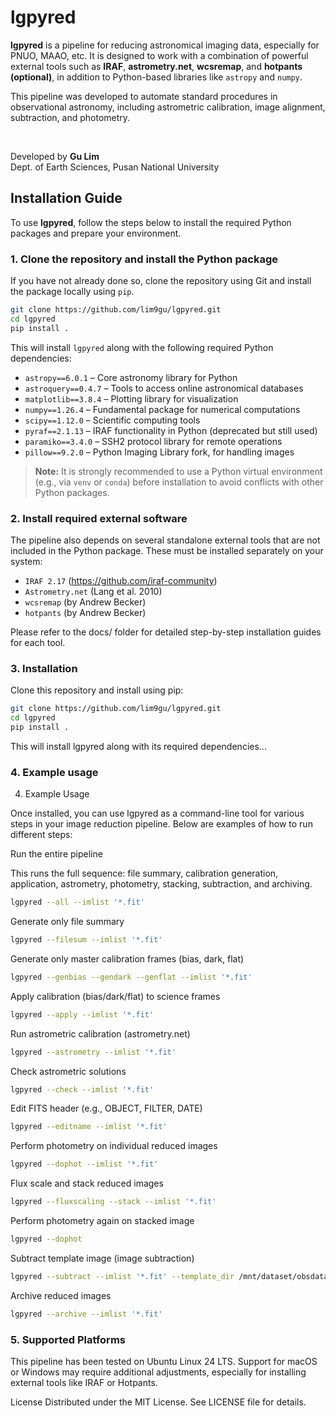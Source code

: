 # lgpyred

**lgpyred** is a pipeline for reducing astronomical imaging data, especially for PNUO, MAAO, etc. It is designed to work with a combination of powerful external tools such as **IRAF**, **astrometry.net**, **wcsremap**, and **hotpants (optional)**, in addition to Python-based libraries like `astropy` and `numpy`.  

This pipeline was developed to automate standard procedures in observational astronomy, including astrometric calibration, image alignment, subtraction, and photometry.

<br>

Developed by **Gu Lim**  
Dept. of Earth Sciences, Pusan National University


## Installation Guide

To use **lgpyred**, follow the steps below to install the required Python packages and prepare your environment.

### 1. Clone the repository and install the Python package

If you have not already done so, clone the repository using Git and install the package locally using `pip`.

```bash
git clone https://github.com/lim9gu/lgpyred.git
cd lgpyred
pip install .
```

This will install `lgpyred` along with the following required Python dependencies:

- `astropy==6.0.1` – Core astronomy library for Python  
- `astroquery==0.4.7` – Tools to access online astronomical databases  
- `matplotlib==3.8.4` – Plotting library for visualization  
- `numpy==1.26.4` – Fundamental package for numerical computations  
- `scipy==1.12.0` – Scientific computing tools  
- `pyraf==2.1.13` – IRAF functionality in Python (deprecated but still used)  
- `paramiko==3.4.0` – SSH2 protocol library for remote operations  
- `pillow==9.2.0` – Python Imaging Library fork, for handling images

> **Note:** It is strongly recommended to use a Python virtual environment (e.g., via `venv` or `conda`) before installation to avoid conflicts with other Python packages.

### 2. Install required external software

The pipeline also depends on several standalone external tools that are not included in the Python package. These must be installed separately on your system:

- `IRAF 2.17` (https://github.com/iraf-community)
- `Astrometry.net` (Lang et al. 2010)
- `wcsremap` (by Andrew Becker)
- `hotpants` (by Andrew Becker)

Please refer to the docs/ folder for detailed step-by-step installation guides for each tool.

### 3. Installation

Clone this repository and install using pip:

```bash
git clone https://github.com/lim9gu/lgpyred.git
cd lgpyred
pip install .
```

This will install lgpyred along with its required dependencies...

### 4. Example usage
4. Example Usage

Once installed, you can use lgpyred as a command-line tool for various steps in your image reduction pipeline. Below are examples of how to run different steps:

Run the entire pipeline

This runs the full sequence: file summary, calibration generation, application, astrometry, photometry, stacking, subtraction, and archiving.
```bash
lgpyred --all --imlist '*.fit'
```
Generate only file summary
```bash
lgpyred --filesum --imlist '*.fit'
```
Generate only master calibration frames (bias, dark, flat)
```bash
lgpyred --genbias --gendark --genflat --imlist '*.fit'
```
Apply calibration (bias/dark/flat) to science frames
```bash
lgpyred --apply --imlist '*.fit'
```
Run astrometric calibration (astrometry.net)
```bash
lgpyred --astrometry --imlist '*.fit'
```
Check astrometric solutions
```bash
lgpyred --check --imlist '*.fit'
```
Edit FITS header (e.g., OBJECT, FILTER, DATE)
```bash
lgpyred --editname --imlist '*.fit'
```
Perform photometry on individual reduced images
```bash
lgpyred --dophot --imlist '*.fit'
```
Flux scale and stack reduced images
```bash
lgpyred --fluxscaling --stack --imlist '*.fit'
```
Perform photometry again on stacked image
```bash
lgpyred --dophot
```
Subtract template image (image subtraction)
```bash
lgpyred --subtract --imlist '*.fit' --template_dir /mnt/dataset/obsdata/IMSNG/template_20250213/
```
Archive reduced images
```bash
lgpyred --archive --imlist '*.fit'
```
### 5. Supported Platforms
This pipeline has been tested on Ubuntu Linux 24 LTS.
Support for macOS or Windows may require additional adjustments, especially for installing external tools like IRAF or Hotpants.

License
Distributed under the MIT License. See LICENSE file for details.
